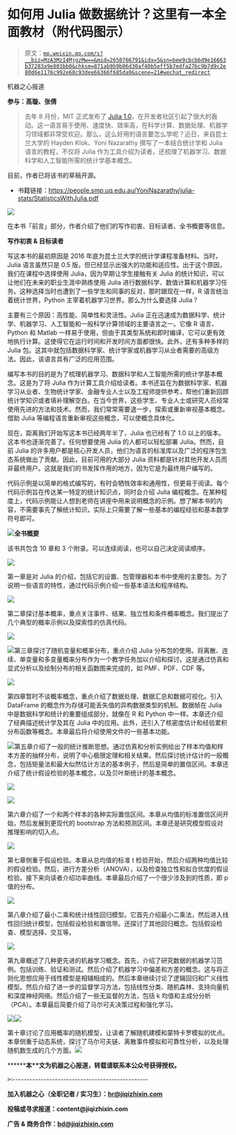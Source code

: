 # 如何用 Julia 做数据统计？这里有一本全面教材（附代码图示）

> 原文：[`mp.weixin.qq.com/s?__biz=MzA3MzI4MjgzMw==&mid=2650766791&idx=5&sn=bee9cbcb6d9e16663b37283a9e803bb0&chksm=871ab9b9b06d30af40b5eff5b7edfa27bc9b7d9c2e80d6e1176c992e68c93dee66366f685da9&scene=21#wechat_redirect`](http://mp.weixin.qq.com/s?__biz=MzA3MzI4MjgzMw==&mid=2650766791&idx=5&sn=bee9cbcb6d9e16663b37283a9e803bb0&chksm=871ab9b9b06d30af40b5eff5b7edfa27bc9b7d9c2e80d6e1176c992e68c93dee66366f685da9&scene=21#wechat_redirect)

机器之心报道

**参与：高璇、张倩**

> 去年 8 月份，MIT 正式发布了 [Julia 1.0](http://mp.weixin.qq.com/s?__biz=MzA3MzI4MjgzMw==&mid=2650746791&idx=3&sn=bd348998f7c60d94ec7fea914841c6a1&chksm=871aebd9b06d62cf6e3263cd3d74ae86bb5fdf25dd84225d07515516cf5846bc5eaa4d2d31ab&scene=21#wechat_redirect)，在开发者社区引起了很大的轰动。这一语言易于使用、速度快、效率高，在科学计算、数据处理、机器学习领域都非常受欢迎。那么，这么好用的语言要怎么学呢？近日，来自昆士兰大学的 Hayden Klok、Yoni Nazarathy 撰写了一本结合统计学和 Julia 语言的教程，不仅将 Julia 作为工具介绍为读者，还梳理了机器学习、数据科学和人工智能所需的统计学基本概念。

目前，作者已将该书的草稿开源。

*   书籍链接：https://people.smp.uq.edu.au/YoniNazarathy/julia-stats/StatisticsWithJulia.pdf

![](img/12d7cdd78f889b322a0966a05433d472.jpg)

在本书「前言」部分，作者介绍了他们的写作初衷、目标读者、全书概要等信息。

**写作初衷 & 目标读者**

写这本书的最初原因是 2016 年底为昆士兰大学的统计学课程准备材料。当时，Julia 语言虽然只是 0.5 版，但已经显示出强大的功能和适应性。出于这个原因，我们在课程中选择使用 Julia，因为早期让学生接触有关 Julia 的统计知识，可以让他们在未来的职业生涯中熟练使用 Julia 进行数据科学、数值计算和机器学习任务。这种选择当时也遭到了一些学生和同事的反对，那时跟现在一样，R 语言统治着统计世界，Python 主宰着机器学习世界。那么为什么要选择 Julia？

主要有三个原因：高性能、简单性和灵活性。Julia 正在迅速成为数据科学、统计学、机器学习、人工智能和一般科学计算领域的主要语言之一。它像 R 语言、Python 和 Matlab 一样易于使用，但由于其类型系统和即时编译，它可以更有效地执行计算。这使得它在运行时间和开发时间方面都很快。此外，还有多种多样的 Julia 包。这其中就包括数据科学家、统计学家或机器学习从业者需要的高级方法。因此，该语言具有广泛的应用范围。

编写本书的目的是为了梳理机器学习、数据科学和人工智能所需的统计学基本概念。这是为了将 Julia 作为计算工具介绍给读者。本书还旨在为数据科学家、机器学习从业者、生物统计学家、金融专业人士以及工程师提供参考，帮他们重新回顾统计学知识或者填补理解空白。在当今世界，这些学生、专业人士或研究人员经常使用先进的方法和技术。然而，我们常常需要退一步，探索或重新审视基本概念。借助 Julia 等编程语言重新审视这些概念，可以使概念具体化。

现在，距离我们开始写这本书已经两年半了，Julia 也已经有了 1.0 以上的版本。这本书也逐渐完善了。任何想要使用 Julia 的人都可以轻松部署 Julia。然而，目前 Julia 的许多用户都是核心开发人员，他们为语言的标准库以及广泛的程序包生态系统做出了贡献。因此，目前可用的大部分 Julia 资料都是针对其他开发人员而非最终用户。这就是我们的书发挥作用的地方，因为它是为最终用户编写的。

代码示例是以简单的格式编写的，有时会牺牲效率和通用性，但更易于阅读。每个代码示例旨在传达某一特定的统计知识点，同时会介绍 Julia 编程概念。在某种程度上，代码示例能让人想到老师在讲座中用来说明概念的示例。想了解本书的内容，不需要事先了解统计知识，实际上只需要了解一些基本的编程经验和基本数学符号即可。

![](img/f0967581c6fd6f5ebfbc970dc2a03686.jpg)**全书概要**

该书共包含 10 章和 3 个附录。可以连续阅读，也可以自己决定阅读顺序。

![](img/fb77ce7e04d034bb0ea54f57f7f206a0.jpg)

第一章是对 Julia 的介绍，包括它的设置、包管理器和本书中使用的主要包。为了说明一些语言的特性，通过代码示例介绍一些基本语法和程序结构。

![](img/193c7e9696d6a1d6a2eb18ea08eeb871.jpg)

第二章探讨基本概率，重点关注事件、结果、独立性和条件概率概念。我们提出了几个典型的概率示例以及探索性的仿真代码。

![](img/9e8b392c92b97e7c963216393510d0e6.jpg)

![](img/1e71300e5451faf80523e133081cb92f.jpg)第三章探讨了随机变量和概率分布，重点介绍 Julia 分布包的使用。将离散、连续、单变量和多变量概率分布作为一个教学任务加以介绍和探讨。这是通过仿真和显式分析以及绘制分布的相关函数图来完成的，如 PMF、PDF、CDF 等。

![](img/099ebed5d16bf34f85b0a320c346764e.jpg)

第四章暂时不谈概率概念，重点介绍了数据处理、数据汇总和数据可视化。引入 DataFrame 的概念作为存储可能丢失值的异构数据类型的机制。数据帧在 Julia 中是数据科学和统计的重要组成部分，就像在 R 和 Python 中一样。本章还介绍了经典描述统计学及其在 Julia 中的应用。此外，还引入了核密度估计和经验累积分布函数等概念。本章最后将介绍使用文件的一些基本功能。

![](img/9e78de8d8fa00301416d4c63269ed470.jpg)第五章介绍了一般的统计推断思想。通过仿真和分析实例给出了样本均值和样本方差的抽样分布，说明了中心极限定理和相关结果。然后探讨统计估计的一般概念，包括矩量法和最大似然估计方法的基本例子，然后是简单的置信区间。本章还介绍了统计假设检验的基本概念，以及贝叶斯统计的基本概念。

![](img/e992ec0f8a7395fbbfc8373d390a9854.jpg)

![](img/8b49828abba0134da1aef8ceb92561bd.jpg)

第六章介绍了一个和两个样本的各种实际置信区间。本章从均值的标准置信区间开始，然后发展到更现代的 bootstrap 方法和预测区间。本章还是研究模型假设对推理影响的切入点。

![](img/58fbdaefe784a1de02fb7bc9cd683847.jpg)

第七章侧重于假设检验。本章从总均值的标准 t 检验开始，然后介绍两种均值比较的假设检验。然后，进行方差分析（ANOVA），以及检查独立性和拟合优度的假设检验。接下来向读者介绍功率曲线。本章最后介绍了一个很少涉及到的性质，即 p 值的分布。

![](img/2e7bcc8e60996eeb70fab16ee0d92ea1.jpg)

第八章介绍了最小二乘和统计线性回归模型。它首先介绍最小二乘法，然后进入线性回归统计模型，包括假设检验和置信带。还探讨了其他回归概念。包括假设检查、模型选择、交互等。

![](img/198771ba5b5301094861b26bab294816.jpg)

第九章概述了几种更先进的机器学习概念。首先，介绍了研究数据的机器学习范例。包括训练、验证和测试。然后介绍了机器学习中偏差和方差的概念。这与将正则化思想应用于线性模型是相辅相成的。然后本章继续讨论了逻辑回归和广义线性模型。然后介绍了进一步的监督学习方法，包括线性分类、随机森林、支持向量机和深度神经网络。然后介绍了一些无监督的方法，包括 k 均值和主成分分析（PCA）。本章最后简要介绍了马尔可夫决策过程和强化学习。

![](img/00368e80a721861cf87874a242c3e4c6.jpg)![](img/f923edc02c964f88884a110242f00a24.jpg)

第十章讨论了应用概率的随机模型，让读者了解随机建模和蒙特卡罗模拟的优点。本章侧重于动态系统，探讨了马尔可夫链、离散事件模拟和可靠性分析，以及处理随机数生成的几个方面。******![](img/98db554c57db91144fde9866558fb8c3.jpg)******

********本****文为机器之心报道，**转载请联系本公众号获得授权****。**

✄------------------------------------------------

**加入机器之心（全职记者 / 实习生）：hr@jiqizhixin.com**

**投稿或寻求报道：**content**@jiqizhixin.com**

**广告 & 商务合作：bd@jiqizhixin.com**